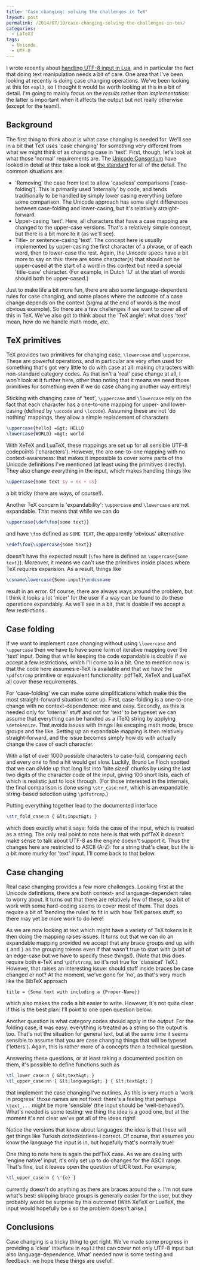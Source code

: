 ```yaml
---
title: 'Case changing: solving the challenges in TeX'
layout: post
permalink: /2014/07/10/case-changing-solving-the-challenges-in-tex/
categories:
  - LaTeX3
tags:
  - Unicode
  - UTF-8
---
```

I wrote recently about [handling UTF-8 input in Lua](/2014/07/08/luatex-manipulating-utf-8-text-using-lua/), and in particular the fact that doing text manipulation needs a bit of care. One area that I've been looking at recently is doing case changing operations. We've been looking at this for `expl3`, so I thought it would be worth looking at this in a bit of detail. I'm going to mainly focus on the _results_ rather than _implementation_: the latter is important when it affects the output but not really otherwise (except for the team!).

## Background

The first thing to think about is what case changing is needed for. We'll see in a bit that TeX uses 'case changing' for something very different from what we might think of as changing case in 'text'. First, though, let's look at what those 'normal' requirements are. The [Unicode Consortium](https://www.unicode.org/) have looked in detail at this: take a look at [the standard](https://www.unicode.org/versions/Unicode6.2.0/ch03.pdf) for all of the detail. The common situations are:

- 'Removing' the case from text to allow 'caseless' comparisons ('case-folding'). This is primarily used 'internally' by code, and tends traditionally to be handled by simply lower casing everything before some comparison. The Unicode approach has some slight differences between case-folding and lower-casing, but it's relatively straight-forward.
- Upper-casing 'text'. Here, all characters that have a case mapping are changed to the upper-case versions. That's a relatively simple concept, but there is a bit more to it (as we'll see).
- Title- or sentence-casing 'text'. The concept here is usually implemented by upper-casing the first character of a phrase, or of each word, then to lower-case the rest. Again, the Unicode specs have a bit more to say on this: there are some character(s) that should not be upper-cased at the start of a word in this context but need a special 'title-case' character. (For example, in Dutch 'IJ' at the start of words should both be upper-cased.)

Just to make life a bit more fun, there are also some language-dependent rules for case changing, and some places where the outcome of a case change depends on the context (sigma at the end of words is the most obvious example). So there are a few challenges if we want to cover all of this in TeX. We've also got to think about the 'TeX angle': what does 'text' mean, how do we handle math mode, _etc._

## TeX primitives

TeX provides two primitives for changing case, `\lowercase` and `\uppercase`. These are powerful operations, and in particular are very often used for something that's got very little to do with case at all: making characters with non-standard category codes. As that isn't a 'real' case change at all, I won't look at it further here, other than noting that it means we need those primitives for something even if we do case changing another way entirely!

Sticking with changing case of 'text', `\uppercase` and `\lowercase` rely on the fact that each character has a one-to-one mapping for upper- and lower-casing (defined by `\uccode` and `\lccode`). Assuming these are not 'do nothing' mappings, they allow a simple replacement of characters

```latex
\uppercase{hello} =&gt; HELLO
\lowercase{WORLD} =&gt; world
```

With XeTeX and LuaTeX, these mappings are set up for all sensible UTF-8 codepoints ('characters'). However, the are one-to-one mapping with no context-awareness: that makes it impossible to cover some parts of the Unicode definitions I've mentioned (at least using the primitives directly). They also change everything in the input, which makes handling things like

```latex
\uppercase{Some text $y = mx + c$}
```

a bit tricky (there are ways, of course!).

Another TeX concern is 'expandability': `\uppercase` and `\lowercase` are not expandable. That means that while we can do

```latex
\uppercase{\def\foo{some text}}
```

and have `\foo` defined as `SOME TEXT`, the apparently 'obvious' alternative

```latex
\edef\foo{\uppercase{some text}}
```

doesn't have the expected result (`\foo` here is defined as `\uppercase{some text}`). Moreover, it means we can't use the primitives inside places where TeX requires expansion. As a result, things like

```latex
\csname\lowercase{Some-input}\endcsname
```

result in an error. Of course, there are always ways around the problem, but I think it looks a lot 'nicer' for the user if a way can be found to do these operations expandably. As we'll see in a bit, that is doable if we accept a few restrictions.

## Case folding

If we want to implement case changing without using `\lowercase` and `\uppercase` then we have to have some form of iterative mapping over the 'text' input. Doing that while keeping the code expandable is doable if we accept a few restrictions, which I'll come to in a bit. One to mention now is that the code here assumes e-TeX is available and that we have the `\pdfstrcmp` primitive or equivalent functionality: pdfTeX, XeTeX and LuaTeX all cover these requirements.

For 'case-folding' we can make some simplifications which make this the most straight-forward situation to set up. First, case-folding is a one-to-one change with no context-dependence: nice and easy. Secondly, as this is needed only for 'internal' stuff and not for 'text' to be typeset we can assume that everything can be handled as a (TeX) string by applying `\detokenize`. That avoids issues with things like escaping math mode, brace groups and the like. Setting up an expandable mapping is then relatively straight-forward, and the issue becomes simply how do with actually change the case of each character.

With a list of over 1000 possible characters to case-fold, comparing each and every one to find a hit would get slow. Luckily, Bruno Le Floch spotted that we can divide up that long list into 'bite sized' chunks by using the last two digits of the character code of the input, giving 100 short lists, each of which is realistic just to look through. (For those interested in the internals, the final comparison is done using `\str_case:nnF`, which is an expandable string-based selection using `\pdfstrcmp`.)

Putting everything together lead to the documented interface

```latex
\str_fold_case:n { &lt;input&gt; }
```

which does exactly what it says: folds the case of the input, which is treated as a string. The only real point to note here is that with pdfTeX it doesn't make sense to talk about UTF-8 as the engine doesn't support it. Thus the changes here are restricted to ASCII (A-Z): for a string that's clear, but life is a bit more murky for 'text' input. I'll come back to that below.

## Case changing

Real case changing provides a few more challenges. Looking first at the Unicode definitions, there are both context- and language-dependent rules to worry about. It turns out that there are relatively few of these, so a bit of work with some hard-coding seems to cover most of them. That does require a bit of 'bending the rules' to fit in with how TeX parses stuff, so there may yet be more work to do here!

As we are now looking at text which might have a variety of TeX tokens in it then doing the mapping raises issues. It turns out that we can do an expandable mapping provided we accept that any brace groups end up with `{` and `}` as the grouping tokens even if that wasn't true to start with (a bit of an edge-case but we have to specify these things!). (Note that this does require both e-TeX and `\pdfstrcmp`, so it's not true for 'classical' TeX.) However, that raises an interesting issue: should stuff inside braces be case changed or not? At the moment, we've gone for 'no', as that's very much like the BibTeX approach

```
title = {Some text with including a {Proper-Name}}
```

which also makes the code a bit easier to write. However, it's not quite clear if this is the best plan: I'll point to one open question below.

Another question is what category codes should apply in the _output_. For the folding case, it was easy: everything is treated as a string so the output is too. That's not the situation for general text, but at the same time it seems sensible to assume that you are case changing things that will be typeset ('letters'). Again, this is rather more of a concepts than a technical question.

Answering these questions, or at least taking a documented position on them, it's possible to define functions such as

```latex
\tl_lower_case:n { &lt;text&gt; }
\tl_upper_case:nn { &lt;language&gt; } { &lt;text&gt; }
```

that implement the case changing I've outlines. As this is very much a 'work in progress' those names are not fixed: there's a feeling that perhaps `\text_...` might be more 'sensible' (the input should be 'well-behaved'). What's needed is some testing: we thing the idea is a good one, but at the moment it's not clear we've got all of the ideas right!

Notice the versions that know about languages: the idea is that these will get things like Turkish dotted/dotless-i correct. Of course, that assumes you know the language the input is in, but hopefully that's normally true!

One thing to note here is again the pdfTeX case. As we are dealing with 'engine native' input, it's only set up to do changes for the ASCII range. That's fine, but it leaves open the question of LICR text. For example,

```latex
\tl_upper_case:n { \'{e} }
```

currently doesn't do anything as there are braces around the `e`. I'm not sure what's best: skipping brace groups is generally easier for the user, but they probably would be surprise by this outcome! (With XeTeX or LuaTeX, the input would hopefully be `é` so the problem doesn't arise.)

## Conclusions

Case changing is a tricky thing to get right. We've made some progress in providing a 'clear' interface in `expl3` that can cover not only UTF-8 input but also language-dependence. What' needed now is some testing and feedback: we hope these things are useful!
